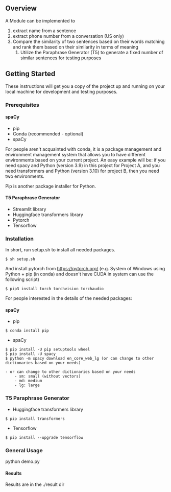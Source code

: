 ## Overview 
A Module can be implemented to 
 1. extract name from a sentence
 2. extract phone number from a conversation (US only)
 3. Compare the similarity of two sentences based on their words matching and rank them based on their similarity in terms of meaning
    1. Utilize the Paraphrase Generator (T5) to generate a fixed number of similar sentences for testing purposes

## Getting Started

These instructions will get you a copy of the project up and running on your local machine for development and testing purposes.
### Prerequisites
#### spaCy 

- pip
- Conda (recommended - optional)
- spaCy   

For people aren't acquainted with conda, it is a package management and environment management system that allows you to have different environments based on your current project. 
An easy example will be: if you need spacy and Python (version 3.9) in this project for Project A, and you need transformers and Python (version 3.10) for project B, then you need two environments.

Pip is another package installer for Python.

#### T5 Paraphrase Generator

- Streamlit library
- Huggingface transformers library
- Pytorch
- Tensorflow 


### Installation 

In short, run setup.sh to install all needed packages.
```
$ sh setup.sh
```

And install pytorch from https://pytorch.org/
(e.g. System of Windows using Python + pip (in conda) and doesn't have CUDA in system can use the following script)
```
$ pip3 install torch torchvision torchaudio
```


For people interested in the details of the needed packages:
#### spaCy 
- pip
```
$ conda install pip
```
- spaCy

```
$ pip install -U pip setuptools wheel
$ pip install -U spacy
$ python -m spacy download en_core_web_lg (or can change to other dictionaries based on your needs)
```
    - or can change to other dictionaries based on your needs
        - sm: small (without vectors)
        - md: medium
        - lg: large


### T5 Paraphrase Generator


- Huggingface transformers library
```
$ pip install transformers
```

- Tensorflow
```
$ pip install --upgrade tensorflow
```

### General Usage
python demo.py

#### Results
Results are in the ./result dir
